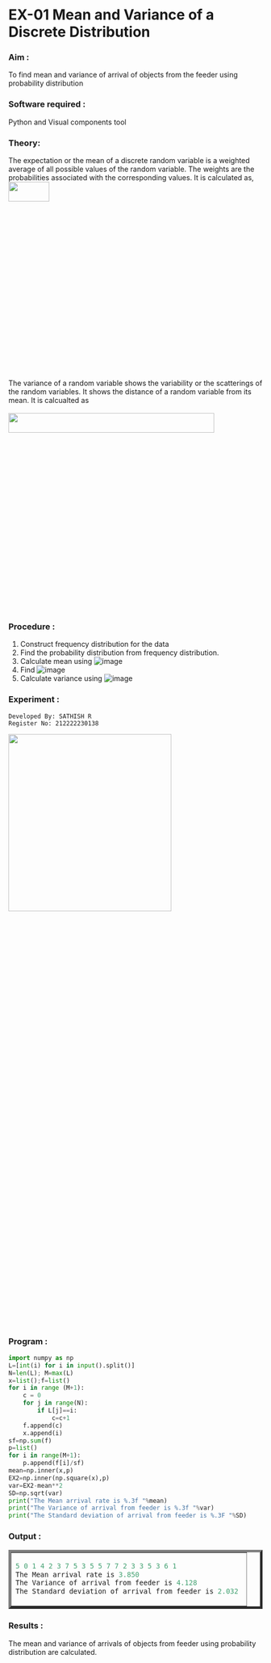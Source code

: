 # EX-01 Mean and Variance of a Discrete Distribution
### Aim : 
To find mean and variance of arrival of objects from the feeder using probability distribution
### Software required :  
Python and Visual components tool
### Theory:
The expectation or the mean of a discrete random variable is a weighted average of all possible
values of the random variable. The weights are the probabilities associated with the corresponding values. 
It is calculated as, <br>
<img height=10% width=40% src="https://user-images.githubusercontent.com/103921593/192938463-e34177f4-f188-48a0-bda2-8f6d1d660ed2.png"> <br>
The variance of a random variable shows the variability or the scatterings of the random variables.
It shows the distance of a random variable from its mean. It is calcualted as <br>  
<img height=10% width=90% src="https://user-images.githubusercontent.com/103921593/192938695-99fedc01-34d5-4d36-84df-5880e766ed0c.png">
### Procedure :
1. Construct frequency distribution for the data
2. Find the  probability distribution from frequency distribution.
3. Calculate mean using 
   ![image](https://user-images.githubusercontent.com/103921593/192940431-03b81777-c54d-4286-b4f4-82dfe7666b4c.png)
4. Find ![image](https://user-images.githubusercontent.com/103921593/192940255-2d9dd746-6875-4a6d-877b-6da6cdb96ab1.png)
5.  Calculate variance using 
      ![image](https://user-images.githubusercontent.com/103921593/192942852-913550a9-fabe-4a55-b956-0487b18bbd97.png)

### Experiment :

```
Developed By: SATHISH R
Register No: 212222230138
```
<img height=30% width=80% src="https://user-images.githubusercontent.com/103921593/229993174-5b67e57e-3e01-4ac4-9f83-410a932b22bf.png">

### Program :
```Python
import numpy as np
L=[int(i) for i in input().split()]
N=len(L); M=max(L) 
x=list();f=list()
for i in range (M+1):
    c = 0
    for j in range(N):
        if L[j]==i:
            c=c+1
    f.append(c)
    x.append(i)
sf=np.sum(f)
p=list()
for i in range(M+1):
    p.append(f[i]/sf) 
mean=np.inner(x,p)
EX2=np.inner(np.square(x),p)
var=EX2-mean**2 
SD=np.sqrt(var)
print("The Mean arrival rate is %.3f "%mean)
print("The Variance of arrival from feeder is %.3f "%var) 
print("The Standard deviation of arrival from feeder is %.3F "%SD)
```
### Output : 
<table border=5>
<tr>
<td>

```C
5 0 1 4 2 3 7 5 3 5 5 7 7 2 3 3 5 3 6 1
The Mean arrival rate is 3.850 
The Variance of arrival from feeder is 4.128 
The Standard deviation of arrival from feeder is 2.032 
```

</td>
</tr>
</table>

### Results :
The mean and variance of arrivals of objects from feeder using probability distribution are calculated.
